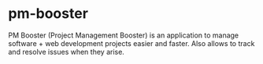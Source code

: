 # pm-booster
PM Booster (Project Management Booster) is an application to manage software + web development projects easier and faster. Also allows to track and resolve issues when they arise.
